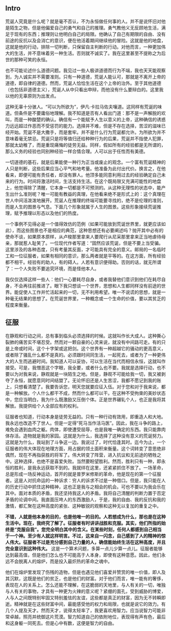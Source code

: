 ## Intro
荒诞人究竟是什么呢？就是毫不否认，不为永恒做任何事的人。并不是说怀旧对他是陌生之物，但是他偏爱自己的勇气和自己的推理。勇气教他义无反顾地生活，满足于现有的东西；推理则让他明白自己的局限。他确认了自己有期限的自由、没有前途的反抗以及会消亡的意识，便在他活着期间继续他的冒险。这就是他的地盘，这就是他的行动，排除一切判断，只保留自主判断的行动。对他而言，一种更加伟大的生活，并不意味着另一种生活。否则就不诚实了。我在这里甚至不提称之为后世的那种可笑的永恒。

也不可能论述什么道德问题。我见过一些人极讲道德而行为不端，我也天天能观察到，为人诚实并不需要准则。只有一种道德，荒诞人能认可，那就是不离开上帝的道德，即自律的道德。然而，荒诞人恰恰生活在这个上帝的治外。至于其他道德（也包括非道德主义），荒诞人从中只看出申辩，而他没有什么要辩白的。这里我以他的无辜原则为出发点。

这种无辜十分骇人。“可以为所欲为”，伊凡·卡拉马佐夫嚷道。这同样有荒诞的味道。但条件是不要庸俗地理解。我不知道是否有人看出门道：那不是一声解脱的欢叫，而是一种酸楚的确认。确信有一个能赋予人生以意义的上帝，这种确信的诱惑力远远超过作恶而不受惩罚的能力。选择并不难，但是不存在选择，苦涩的滋味已经开始。荒诞不是大撒手，而是套牢。并不是什么行为荒诞都允许。为所欲为并不意味着毫无禁忌。荒诞只是将等值归还给种种行为的后果，荒诞并不指使人犯罪，那就太幼稚了，而是重现痛悔的徒劳无益。同样，假如所有的经验都是无所谓的，那么义务的经验也同别种经验一样合情合理。人可以出于任性而有美德。

一切道德的基石，就是后果能使一种行为正当或废止的观念。一个富有荒诞精神的人只是判断，这些后果应当心平气和地考量。他准备为此付出代价。换言之，在他看来，即便可能有责任者，却没有罪人。他顶多能同意利用过去的经验确定自己未来的行为。时间将激活时间，生活支持生活。在这个既局限又充满可能性的地盘上，他觉得除了清醒，它本身一切都是不可预测的。从这种无理性的状态中，能产生出什么准则呢？唯一可能有教益的真理，在他看来绝不是形式上的：这个真理在世人中间活泼泼地展开。荒诞人在推理的终端可能要寻找的，绝不是伦理的准则，而是人生的图景与气息。下面几个形象就属于人生的图景。这些形象接续荒诞推理，赋予推理以形态以及他们的热度。

一个事例不见得必是一个值得效仿的范例（如果可能放到荒诞世界里，就更应该如此），而这些图景也不是相应的典范，这种思想还有必要阐述吗？抛开其中必有的使命不谈，如果原本原样，从卢梭那里拿来人要爬行从尼采那里拿来正当地虐待母亲，那就惹人耻笑了。一位现代作者写道：“固然应该荒诞，但是不要上当受骗。这里涉及的各种态度，只有考量其反面，才可能具有完全的意义。邮局的一名临时工和一位征服者，如果有相同的意识，那么两者就是平等的。在这方面，所有经验都不相干。经验有的助人，有的碍人。人若有意识便得助。否则的话，就无所谓了：一个人失败不要追究环境，而是怪他本人。

我仅仅选择这样一些人：他们一心要耗尽自身，或者我替他们意识到他们在耗尽自身，不会再往前推进了。眼下我只想谈一个世界，思想和人生都同样没有前途的世界。能促使人工作并忙活起来的一切，无不利用希望。唯一不说谎的思想，就是一种毫无结果的思想了。在荒诞世界里，一种概念或一个生命的价值，要以其贫乏的程度来衡量。

## 征服
在静观和行动之间，总有事到临头必须选择的时候。这就叫作长大成人。这种撕心裂肺的痛苦实不堪忍受。然而对一颗自豪的心灵来说，就没有中间路可走。有的只是上帝或时间，这个十字架或这把剑。这个世界有一种超越它的骚动的更高意义，或者除了骚乱什么都不是真的。必须跟时间同生活，一起死去，或者为了一种更伟大的人生而逃避时间。我知道人可以妥协，可以生活在当代而相信永恒，这就叫作接受。可是，我憎恶这个字眼，我全要，或者什么也不要。我就是选择行动，也不要以为对我来说，静观就是一块陌生之地。但是，静观不可能给我一切，我又被剥夺了永恒，就愿意同时间结盟了。无论怀旧还是人生苦涩，我都不愿记到我的账上，只想看清楚了。我要告诉您，明天您就要应征入伍。对于您和对于我来说，都是一种解放。个人什么都干不成，然而什么都可以干。在这种不受拘束的美妙状态中，您应当明白，我为什么既激励又压倒个体。正是世界碾轧个人，也正是我将其解放。我提供给个人全部应有的权利。

征服者也知道，行动本身是徒劳无益的。只有一种行动有效用，即重造人和大地。我永远也改造不了世人。但是一定得“死马当作活马医”。因此，我在斗争的路上，难免会遇到血肉之躯。肉体，即使遭受屈辱，也是我唯一确定的东西。我只能靠肉体存活。造物就是我的家园。这就是为什么，我选择了这种没有意义的荒诞努力。这就是为什么，我站到了斗争这一边。我说过了，时代恰逢其时。迄今为止，一个征服者的伟大体现在地理方面，用占据的领土面积来衡量。这个词转变了意思绝非偶然，现在不再指获胜的将军了。伟大转变了阵营，进入抗议和无前途的牺牲之中。这种选择，也绝不是喜爱失败。当然要盼望胜利。然而，胜利只有一种，即永恒的胜利，是我永远获取不到的。我就绊在这里，还紧紧抓住不放了。一场革命，总是形成一场反神运动，首开的就是普罗米修斯的革命，他是现在的第一个征服者。这是人对抗命运的一种诉求：穷人的诉求不过是一种借口。但是，我只能在人的历史行动中抓住这种精神，这也正是我与之相会的机会。可也不要以为我会乐在其中。面对本质的矛盾，我还坚持我这人的矛盾。我将自己清醒的判断力置于否定矛盾的论调中间。我直面压垮人的东西激励人，于是，我的自由、我的反抗和我的激情，都汇聚在这种高度的紧张、这种敏锐的观察和这种无以复加的重复之中。

**不错，人就是他本身的目的，也是他唯一的目的。人若想成为什么，那也是在这种生活中。现在，我终究了解了。征服者有时讲讲战胜和克服。其实，他们所指的始终是“克服自我”。您完全明白其中的含义。在某些时刻，任何人都感到自己相当于一个神。至少有人就这样明言。不过，这来自一闪念，自己感到了人的精神的惊人伟大。征服者不过是充分感到自己力量的人，确信能始终生活在这种高度，并且完全意识到这种伟大。** 这是一个算术问题，多算一点儿少算一点儿。征服者能够达到最高值，但是他们怎么也不可能高于人本身，即使有这种意愿。因此，他们永远不会脱离人的熔炉，而是投入最炽热的革命之魂中。

他们在熔炉里发现了伤残的造物，但是也遇见他们喜爱并赞赏的唯一价值，即人及其沉默，这既是他们的贫乏，也是他们的财富。对于他们而言，唯一能有的奢侈，表现在人的关系上。怎么还能不理解，在这脆弱的天地里，与人有关的一切，唯独与人有关的事物，才具有一种更为火辣的意义呢？紧绷的面孔，受到威胁的博爱，人与人之间既特别牢固又特别羞怯的友谊，这些都是真正的财富，因为无不转瞬即逝。精神就是在这些财富中间，最能感受他的权力和局限，也就是说它的效力。有几个人提及天才。然而天才，说得太轻率了，我更喜欢用智力。应当说智力可能非常卓越，照亮并统御这片荒漠。智力知道自己的依附地位，表现得有声有色，最后和这身躯一同死去。但是心中有数，这便是智力的自由。